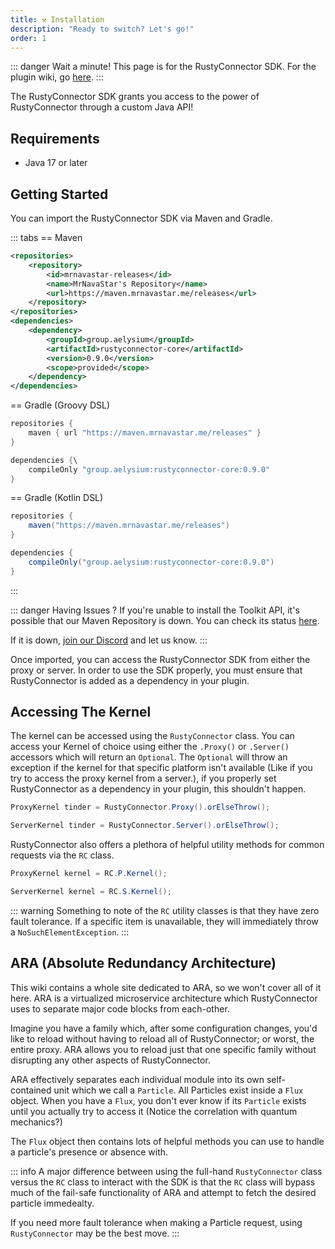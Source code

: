 ```yaml
---
title: ⚒️ Installation
description: "Ready to switch? Let's go!"
order: 1
---
```


::: danger Wait a minute!
This page is for the RustyConnector SDK.
For the plugin wiki, go [here](/rusty-connector/docs/installation).
:::

The RustyConnector SDK grants you access to the power of RustyConnector through a custom Java API!

## Requirements
- Java 17 or later

## Getting Started
You can import the RustyConnector SDK via Maven and Gradle.

::: tabs
== Maven
```xml
<repositories>
    <repository>
        <id>mrnavastar-releases</id>
        <name>MrNavaStar's Repository</name>
        <url>https://maven.mrnavastar.me/releases</url>
    </repository>
</repositories>
<dependencies>
    <dependency>
        <groupId>group.aelysium</groupId>
        <artifactId>rustyconnector-core</artifactId>
        <version>0.9.0</version>
        <scope>provided</scope>
    </dependency>
</dependencies>
```
== Gradle (Groovy DSL)
```java
repositories {
    maven { url "https://maven.mrnavastar.me/releases" }
}

dependencies {\
    compileOnly "group.aelysium:rustyconnector-core:0.9.0"
}
```
== Gradle (Kotlin DSL)
```java
repositories {
    maven("https://maven.mrnavastar.me/releases")
}

dependencies {
    compileOnly("group.aelysium:rustyconnector-core:0.9.0")
}
```
:::

::: danger Having Issues ?
If you're unable to install the Toolkit API, it's possible that our Maven Repository is down.
You can check its status [here](https://status.mrnavastar.me/status/services).

If it is down, [join our Discord](https://join.aelysium.group) and let us know.
:::

Once imported, you can access the RustyConnector SDK from either the proxy or server.
In order to use the SDK properly, you must ensure that RustyConnector is added as a dependency in your plugin.

## Accessing The Kernel
The kernel can be accessed using the `RustyConnector` class.
You can access your Kernel of choice using either the `.Proxy()` or `.Server()` accessors which will return an `Optional`.
The `Optional` will throw an exception if the kernel for that specific platform isn't available (Like if you try to access the proxy kernel from a server.),
if you properly set RustyConnector as a dependency in your plugin, this shouldn't happen.
```java
ProxyKernel tinder = RustyConnector.Proxy().orElseThrow();
```
```java
ServerKernel tinder = RustyConnector.Server().orElseThrow();
```

RustyConnector also offers a plethora of helpful utility methods for common requests via the `RC` class.
```java
ProxyKernel kernel = RC.P.Kernel();
```
```java
ServerKernel kernel = RC.S.Kernel();
```
::: warning
Something to note of the `RC` utility classes is that they have zero fault tolerance.
If a specific item is unavailable, they will immediately throw a `NoSuchElementException`.
:::

## ARA (Absolute Redundancy Architecture)
This wiki contains a whole site dedicated to ARA, so we won't cover all of it here.
ARA is a virtualized microservice architecture which RustyConnector uses to separate major code blocks from each-other.

Imagine you have a family which, after some configuration changes, you'd like to reload without having to reload all of RustyConnector;
or worst, the entire proxy.
ARA allows you to reload just that one specific family without disrupting any other aspects of RustyConnector.

ARA effectively separates each individual module into its own self-contained unit which we call a `Particle`.
All Particles exist inside a `Flux` object. When you have a `Flux`, you don't ever know if its `Particle` exists until you actually try to access it (Notice the correlation with quantum mechanics?)

The `Flux` object then contains lots of helpful methods you can use to handle a particle's presence or absence with.

::: info
A major difference between using the full-hand `RustyConnector` class versus the `RC` class to interact with the SDK is that
the `RC` class will bypass much of the fail-safe functionality of ARA and attempt to fetch the desired particle immedealty.

If you need more fault tolerance when making a Particle request, using `RustyConnector` may be the best move.
:::
